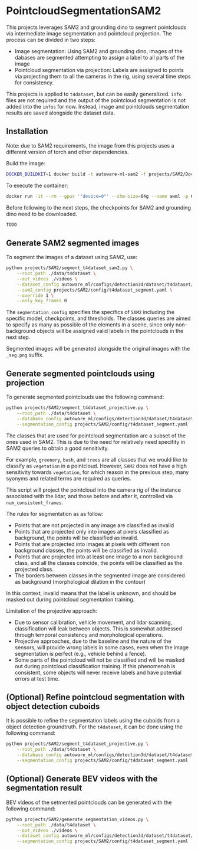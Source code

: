# PointcloudSegmentationSAM2

This projects leverages SAM2 and grounding dino to segment pointclouds via intermediate image segmentation and pointcloud projection.
The process can be divided in two steps:

 - Image segmentation: Using SAM2 and grounding dino, images of the dabases are segmented
   attempting to assign a label to all parts of the image
 - Pointcloud segmentation via projection: Labels are assigned to points via projecting
   them to all the cameras in the rig, using several time steps for consistency.

This projects is applied to `t4dataset`, but can be easily generalized.
`info` files are not required and the output of the pointcloud segmentation is not added into the `infos` for now.
Instead, image and pointclouds segmentation results are saved alongside the dataset data.

## Installation

Note: due to SAM2 requirements, the image from this projects uses a different version of torch and other dependencies.

Build the image:

```bash
DOCKER_BUILDKIT=1 docker build -t autoware-ml-sam2 -f projects/SAM2/Dockerfile . --progress=plain
```

To execute the container:

```bash
docker run -it --rm --gpus '"device=0"' --shm-size=64g --name awml -p 6006:6006 -v $PWD/:/workspace -v $PWD/data:/workspace/data autoware-ml-sam2
```

Before following to the next steps, the checkpoints for SAM2 and grounding dino need to be downloaded.

```bash
TODO
```

## Generate SAM2 segmented images

To segment the images of a dataset using SAM2, use:

```bash
python projects/SAM2/segment_t4dataset_sam2.py \
    --root_path ./data/t4dataset \
    --out_videos ./videos \
    --dataset_config autoware_ml/configs/detection3d/dataset/t4dataset/xx1.py \
    --sam2_config projects/SAM2/config/t4dataset_segment.yaml \
    --override 1 \
    --only_key_frames 0
```

The `segmentation_config` specifies the specifics of `SAM2` including the specific model, checkpoints, and thresholds.
The classes queries are aimed to specify as many as possible of the elements in a scene, since only non-background
objects will be assigned valid labels in the pointclouds in the next step.

Segmented images will be generated alongside the original images with the `_seg.png` suffix.

## Generate segmented pointclouds using projection

To generate segmented pointclouds use the following command:

```bash
python projects/SAM2/segment_t4dataset_projective.py \
    --root_path ./data/t4dataset \
    --database_config autoware_ml/configs/detection3d/dataset/t4dataset/xx1.py \
    --segmentation_config projects/SAM2/config/t4dataset_segment.yaml
```

The classes that are used for pointcloud segmentation are a subset of the ones used in SAM2. This is due to the
need for relatively need specifity in SAM2 queries to obtain a good sensitivity.

For example, `greenery`, `bush`, and `trees` are all classes that we would like to classify as `vegetation` in a pointcloud.
However, `SAM2` does not have a high sensitivity towards `vegetation`, for which reason in the  previous step, many
syonyms and related terms are required as queries.

This script will project the pointcloud into the camera rig of the instance associated with the lidar, and those before
and after it, controlled via `num_consistent_frames`.

The rules for segmentation as as follow:
 - Points that are not projected in any image are classified as invalid
 - Points that are projected only into images at pixels classified as background, the points will be classified as invalid.
 - Points that are projected into images at pixels with different non background classes, the points will be classified as invalid.
 - Points that are projected into at least one image to a non background class, and all the classes coincide, the points will be
   classified as the projected class.
 - The borders between classes in the segmented image are considered as background (morphological dilation in the contour)

In this context, invalid means that the label is unknown, and should be masked out during pointcloud segmentation training.

Limitation of the projective approach:
 - Due to sensor calibration, vehicle movement, and lidar scanning, classification will leak between objects. This is
   somewhat addressed through temporal consistency and morphological operations.
 - Projective approaches, due to the baseline and the nature of the sensors, will provide wrong labels in some cases,
   even when the image segmentation is perfect (e.g., vehicle behind a fence).
 - Some parts of the pointcloud will not be classified and will be masked out during pointcloud classification training.
   If this phenomenah is consistent, some objects will never receive labels and have potential errors at test time.

## (Optional) Refine pointcloud segmentation with object detection cuboids

It is possible to refine the segmentation labels using the cuboids from a object detection groundtruth.
For the `t4dataset`, it can be done using the following command:

```bash
python projects/SAM2/segment_t4dataset_projective.py \
    --root_path ./data/t4dataset \
    --database_config autoware_ml/configs/detection3d/dataset/t4dataset/xx1.py \
    --segmentation_config projects/SAM2/config/t4dataset_segment.yaml
```

## (Optional) Generate BEV videos with the segmentation result

BEV videos of the setmented pointclouds can be generated with the following command:

```bash
python projects/SAM2/generate_segmentation_videos.py \
    --root_path ./data/t4dataset \
    --out_videos ./videos \
    --dataset_config autoware_ml/configs/detection3d/dataset/t4dataset/xx1.py \
    --segmentation_config projects/SAM2/config/t4dataset_segment.yaml
```
